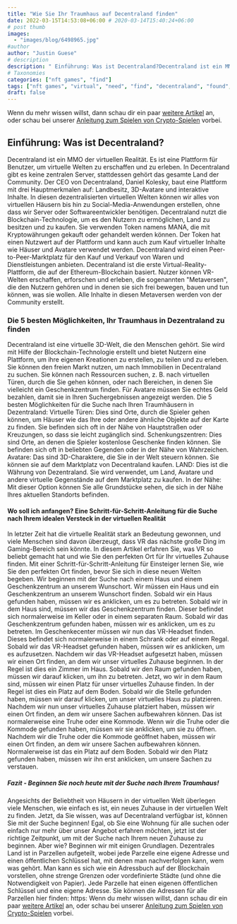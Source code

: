 ```yaml
---
title: "Wie Sie Ihr Traumhaus auf Decentraland finden"
date: 2022-03-15T14:53:08+06:00 # 2020-03-14T15:40:24+06:00
# post thumb
images:
  - "images/blog/6498965.jpg"
#author
author: "Justin Guese"
# description
description: " Einführung: Was ist Decentraland?Decentraland ist ein MMO der virtuellen Realität. Es ist eine Plattform für Benutzer, um virtuelle Welten zu erschaffen u"
# Taxonomies
categories: ["nft games", "find"]
tags: ["nft games", "virtual", "need", "find", "decentraland", "found", "vr"]
draft: false
---
```



Wenn du mehr wissen willst, dann schau dir ein paar [weitere Artikel](/blog/) an, oder schau bei unserer [Anleitung zum Spielen von Crypto-Spielen](/services/how-do-i-get-started/) vorbei.


## Einführung: Was ist Decentraland?

Decentraland ist ein MMO der virtuellen Realität. Es ist eine Plattform für Benutzer, um virtuelle Welten zu erschaffen und zu erleben. In Decentraland gibt es keine zentralen Server, stattdessen gehört das gesamte Land der Community. Der CEO von Decentraland, Daniel Kolesky, baut eine Plattform mit drei Hauptmerkmalen auf: Landbesitz, 3D-Avatare und interaktive Inhalte. In diesen dezentralisierten virtuellen Welten können wir alles von virtuellen Häusern bis hin zu Social-Media-Anwendungen erstellen, ohne dass wir Server oder Softwareentwickler benötigen. Decentraland nutzt die Blockchain-Technologie, um es den Nutzern zu ermöglichen, Land zu besitzen und zu kaufen. Sie verwenden Token namens MANA, die mit Kryptowährungen gekauft oder gehandelt werden können. Der Token hat einen Nutzwert auf der Plattform und kann auch zum Kauf virtueller Inhalte wie Häuser und Avatare verwendet werden. Decentraland wird einen Peer-to-Peer-Marktplatz für den Kauf und Verkauf von Waren und Dienstleistungen anbieten. Decentraland ist die erste Virtual-Reality-Plattform, die auf der Ethereum-Blockchain basiert. Nutzer können VR-Welten erschaffen, erforschen und erleben, die sogenannten "Metaversen", die den Nutzern gehören und in denen sie sich frei bewegen, bauen und tun können, was sie wollen. Alle Inhalte in diesen Metaversen werden von der Community erstellt.

### Die 5 besten Möglichkeiten, Ihr Traumhaus in Dezentraland zu finden

Decentraland ist eine virtuelle 3D-Welt, die den Menschen gehört. Sie wird mit Hilfe der Blockchain-Technologie erstellt und bietet Nutzern eine Plattform, um ihre eigenen Kreationen zu erstellen, zu teilen und zu erleben.
Sie können den freien Markt nutzen, um nach Immobilien in Decentraland zu suchen. Sie können nach Ressourcen suchen, z. B. nach virtuellen Türen, durch die Sie gehen können, oder nach Bereichen, in denen Sie vielleicht ein Geschenkzentrum finden. Für Avatare müssen Sie echtes Geld bezahlen, damit sie in Ihren Suchergebnissen angezeigt werden.
Die 5 besten Möglichkeiten für die Suche nach Ihren Traumhäusern in Dezentraland:
Virtuelle Türen: Dies sind Orte, durch die Spieler gehen können, um Häuser wie das Ihre oder andere ähnliche Objekte auf der Karte zu finden. Sie befinden sich oft in der Nähe von Hauptstraßen oder Kreuzungen, so dass sie leicht zugänglich sind. 
Schenkungszentren: Dies sind Orte, an denen die Spieler kostenlose Geschenke finden können. Sie befinden sich oft in beliebten Gegenden oder in der Nähe von Wahrzeichen. 
Avatare: Das sind 3D-Charaktere, die Sie in der Welt steuern können. Sie können sie auf dem Marktplatz von Decentraland kaufen. 
LAND: Dies ist die Währung von Dezentraland. Sie wird verwendet, um Land, Avatare und andere virtuelle Gegenstände auf dem Marktplatz zu kaufen.
In der Nähe: Mit dieser Option können Sie alle Grundstücke sehen, die sich in der Nähe Ihres aktuellen Standorts befinden.

#### Wo soll ich anfangen? Eine Schritt-für-Schritt-Anleitung für die Suche nach Ihrem idealen Versteck in der virtuellen Realität

In letzter Zeit hat die virtuelle Realität stark an Bedeutung gewonnen, und viele Menschen sind davon überzeugt, dass VR das nächste große Ding im Gaming-Bereich sein könnte.
In diesem Artikel erfahren Sie, was VR so beliebt gemacht hat und wie Sie den perfekten Ort für Ihr virtuelles Zuhause finden. Mit einer Schritt-für-Schritt-Anleitung für Einsteiger lernen Sie, wie Sie den perfekten Ort finden, bevor Sie sich in diese neuen Welten begeben.
Wir beginnen mit der Suche nach einem Haus und einem Geschenkzentrum an unserem Wunschort.
Wir müssen ein Haus und ein Geschenkzentrum an unserem Wunschort finden. 
Sobald wir ein Haus gefunden haben, müssen wir es anklicken, um es zu betreten. 
Sobald wir in dem Haus sind, müssen wir das Geschenkzentrum finden. Dieser befindet sich normalerweise im Keller oder in einem separaten Raum. 
Sobald wir das Geschenkzentrum gefunden haben, müssen wir es anklicken, um es zu betreten. 
Im Geschenkecenter müssen wir nun das VR-Headset finden. Dieses befindet sich normalerweise in einem Schrank oder auf einem Regal. 
Sobald wir das VR-Headset gefunden haben, müssen wir es anklicken, um es aufzusetzen. 
Nachdem wir das VR-Headset aufgesetzt haben, müssen wir einen Ort finden, an dem wir unser virtuelles Zuhause beginnen. In der Regel ist dies ein Zimmer im Haus. 
Sobald wir den Raum gefunden haben, müssen wir darauf klicken, um ihn zu betreten. 
Jetzt, wo wir in dem Raum sind, müssen wir einen Platz für unser virtuelles Zuhause finden. In der Regel ist dies ein Platz auf dem Boden. 
Sobald wir die Stelle gefunden haben, müssen wir darauf klicken, um unser virtuelles Haus zu platzieren. 
Nachdem wir nun unser virtuelles Zuhause platziert haben, müssen wir einen Ort finden, an dem wir unsere Sachen aufbewahren können. Das ist normalerweise eine Truhe oder eine Kommode. 
Wenn wir die Truhe oder die Kommode gefunden haben, müssen wir sie anklicken, um sie zu öffnen. 
Nachdem wir die Truhe oder die Kommode geöffnet haben, müssen wir einen Ort finden, an dem wir unsere Sachen aufbewahren können. Normalerweise ist das ein Platz auf dem Boden. 
Sobald wir den Platz gefunden haben, müssen wir ihn erst anklicken, um unsere Sachen zu verstauen.

##### Fazit - Beginnen Sie noch heute mit der Suche nach Ihrem Traumhaus!

Angesichts der Beliebtheit von Häusern in der virtuellen Welt überlegen viele Menschen, wie einfach es ist, ein neues Zuhause in der virtuellen Welt zu finden. Jetzt, da Sie wissen, was auf Decentraland verfügbar ist, können Sie mit der Suche beginnen! Egal, ob Sie eine Wohnung für alle suchen oder einfach nur mehr über unser Angebot erfahren möchten, jetzt ist der richtige Zeitpunkt, um mit der Suche nach Ihrem neuen Zuhause zu beginnen. Aber wie? Beginnen wir mit einigen Grundlagen. 
Dezentrales Land ist in Parzellen aufgeteilt, wobei jede Parzelle eine eigene Adresse und einen öffentlichen Schlüssel hat, mit denen man nachverfolgen kann, wem was gehört. Man kann es sich wie ein Adressbuch auf der Blockchain vorstellen, ohne strenge Grenzen oder vordefinierte Städte (und ohne die Notwendigkeit von Papier). Jede Parzelle hat einen eigenen öffentlichen Schlüssel und eine eigene Adresse. Sie können die Adressen für alle Parzellen hier finden: https:
Wenn du mehr wissen willst, dann schau dir ein paar [weitere Artikel](/blog/) an, oder schau bei unserer [Anleitung zum Spielen von Crypto-Spielen](/services/how-do-i-get-started/) vorbei.

